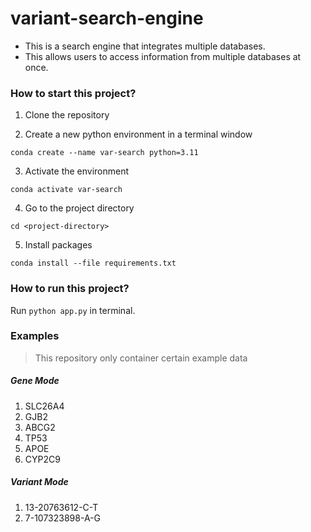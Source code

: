 # variant-search-engine

- This is a search engine that integrates multiple databases.
- This allows users to access information from multiple databases at once.

### How to start this project?

1. Clone the repository

2. Create a new python environment in a terminal window

```shell
conda create --name var-search python=3.11
```

3. Activate the environment

```shell
conda activate var-search
```

4. Go to the project directory

```shell
cd <project-directory>
```

5. Install packages

```shell
conda install --file requirements.txt
```

### How to run this project?

Run `python app.py` in terminal.

### Examples

> This repository only container certain example data

##### Gene Mode

1. SLC26A4
2. GJB2
3. ABCG2
4. TP53
5. APOE
6. CYP2C9

##### Variant Mode

1. 13-20763612-C-T
2. 7-107323898-A-G
